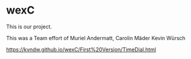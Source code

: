 # wexC
This is our project.

This was a Team effort of
Muriel Andermatt, Carolin Mäder Kevin Würsch

https://kvndw.github.io/wexC/First%20Version/TimeDial.html
